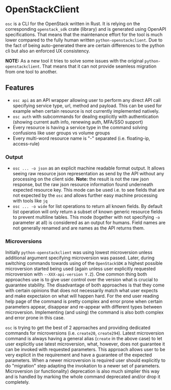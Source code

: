 # OpenStackClient

`osc` is a CLI for the OpenStack written in Rust. It is relying on the
corresponding `openstack_sdk` crate (library) and is generated using OpenAPI
specifications. That means that the maintenance effort for the tool is much
lower compared to the fully human written `python-openstackclient`. Due to the
fact of being auto-generated there are certain differences to the python cli
but also an enforced UX consistency.

**NOTE:** As a new tool it tries to solve some issues with the original
`python-openstackclient`. That means that it can not provide seamless migration
from one tool to another.

## Features

- `osc api` as an API wrapper allowing user to perform any direct API call
  specifying service type, url, method and payload. This can be used for
  example when certain resource is not currently implemented natively.
- `osc auth` with subcommands for deailng explicitly with authentication
  (showing current auth info, renewing auth, MFA/SSO support)
- Every resource is having a service type in the command solving confusions
  like user groups vs volume groups
- Every multi-word resource name is "-" separated (i.e. floating-ip,
  access-rule)

### Output

- `osc ... -o json` as an explicit machine readable format output. It allows
  seeing raw resource json representation as send by the API without any
  processing on the client side. **Note:** the result is not the raw json
  response, but the raw json resource information found underneath expected
  resource key. This mode can be used i.e. to see fields that are not expected
  by the `osc` and allows further easy machine processing with tools like `jq`
- `osc ... -o wide` for list operations to return all known fields. By default
  list operation will only return a subset of known generic resource fields to
  prevent multiline tables. This mode (together with not specifying `-o`
  parameter at all) is considered as an output for humans. Field names are not
  generally renamed and are names as the API returns them.

### Microversions

Initially `python-openstackclient` was using lowest microversion unless
additional argument specifying microversion was passed. Later, during switching
commands towards using of the `OpenStackSDK` a highest possible microversion
started being used (again unless user explicitly requested microversion with
`--XXX-api-version Y.Z`). One common thing both approaches use is to give user
control over the version what is crucial to guarantee stability. The
disadvantage of both approaches is that they come with certain opinions that
does not necessarily match what user expects and make expectaion on what will
happen hard. For the end user reading help page of the command is pretty
complex and error prone when certain parameters appear, disappear and re-appear
with different types between microversion. Implementing (and using) the command
is also both complex and error prone in this case.

`osc` is trying to get the best of 2 approaches and providing dedicated
commands for microversions (i.e. `create20`, `create294`). Latest microversion
command is always having a general alias (`create` in the above case) to let
user explicitly use latest microversion, what, however, does not guarantee it
can be invoked with requested parameters. This approach allows user to be very
explicit in the requirement and have a guarantee of the expected parameters.
When a newer microversion is required user should explicitly to do "migration"
step adapting the invokation to a newer set of parameters. Microversion (or
functionality) deprecation is also much simplier this way and is handled by
marking the whole command deprecated and/or drop it completely.
